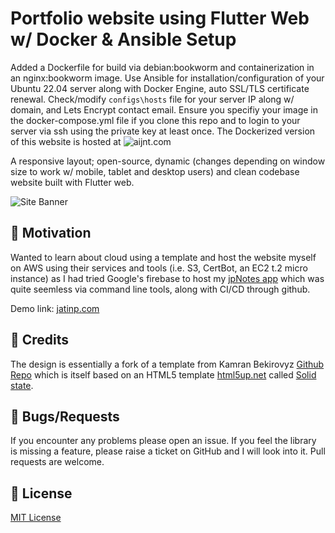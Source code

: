 # Portfolio website using Flutter Web w/ Docker & Ansible Setup

Added a Dockerfile for build via debian:bookworm and containerization in an nginx:bookworm image. Use Ansible for installation/configuration of your Ubuntu 22.04 server along with Docker Engine, auto SSL/TLS certificate renewal. Check/modify ```configs\hosts``` file for your server IP along w/ domain, and Lets Encrypt contact email. Ensure you specifiy your image in the docker-compose.yml file if you clone this repo and to login to your server via ssh using the private key at least once.
The Dockerized version of this website is hosted at ![aijnt.com](https://aijnt.com)

A responsive layout; open-source, dynamic (changes depending on window size to work w/ mobile, tablet and desktop users) and clean codebase website built with Flutter web.

![Site Banner](https://raw.github.com/jatin-p/flutter-web-portfolio/master/screenshot/site.png)

## 🚀 Motivation


Wanted to learn about cloud using a template and host the website myself on AWS using their services and tools (i.e. S3, CertBot, an EC2 t.2 micro instance) as I had tried Google's firebase to host my <a href="https://github.com/jatin-p/jpNotes">jpNotes app</a> which was quite seemless via command line tools, along with CI/CD through github.

Demo link: <a href="https://jatinp.com">jatinp.com</a>

## 🙏 Credits

The design is essentially a fork of a template from Kamran Bekirovyz [Github Repo](https://github.com/kamranbekirovyz/flutter-web-portfolio) which is itself based on an HTML5 template <a href="https://html5up.net">html5up.net</a> called <a href="https://html5up.net/solid-state">Solid state</a>.

## 🐞 Bugs/Requests

If you encounter any problems please open an issue. If you feel the library is missing a feature, please raise a ticket on GitHub and I will look into it. Pull requests are welcome.

## 📃 License

[MIT License](https://github.com/kamranbekirovyz/flutter-web-portfolio/blob/master/LICENSE)
